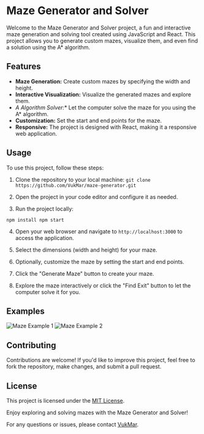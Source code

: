 # Maze Generator and Solver

Welcome to the Maze Generator and Solver project, a fun and interactive maze generation and solving tool created using JavaScript and React. This project allows you to generate custom mazes, visualize them, and even find a solution using the A* algorithm.

## Features

- **Maze Generation:** Create custom mazes by specifying the width and height.
- **Interactive Visualization:** Visualize the generated mazes and explore them.
- **A* Algorithm Solver:** Let the computer solve the maze for you using the A* algorithm.
- **Customization:** Set the start and end points for the maze.
- **Responsive:** The project is designed with React, making it a responsive web application.

## Usage

To use this project, follow these steps:

1. Clone the repository to your local machine:
```git clone https://github.com/VukMar/maze-generator.git```

2. Open the project in your code editor and configure it as needed.

3. Run the project locally:

```npm install npm start```

4. Open your web browser and navigate to `http://localhost:3000` to access the application.

5. Select the dimensions (width and height) for your maze.

6. Optionally, customize the maze by setting the start and end points.

7. Click the "Generate Maze" button to create your maze.

8. Explore the maze interactively or click the "Find Exit" button to let the computer solve it for you.

## Examples

![Maze Example 1](example1.png)
![Maze Example 2](example2.png)

## Contributing

Contributions are welcome! If you'd like to improve this project, feel free to fork the repository, make changes, and submit a pull request.

## License

This project is licensed under the [MIT License](LICENSE).

Enjoy exploring and solving mazes with the Maze Generator and Solver!

For any questions or issues, please contact [VukMar](https://github.com/VukMar).
